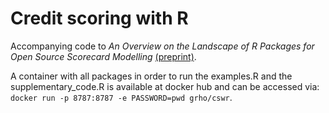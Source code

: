 # Credit scoring with R

Accompanying code to *An Overview on the Landscape of R Packages for Open Source Scorecard Modelling* [(preprint)](https://arxiv.org/abs/2006.11835).

A container with all packages in order to run the examples.R and the supplementary_code.R is available at docker hub and can be accessed via:
`docker run -p 8787:8787 -e PASSWORD=pwd grho/cswr`.